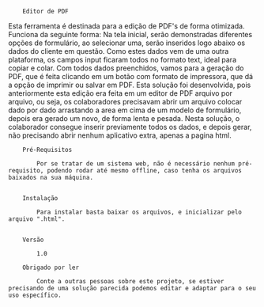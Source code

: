         Editor de PDF

Esta ferramenta é destinada para a edição de PDF's de forma otimizada. Funciona da seguinte forma:
    Na tela inicial, serão demonstradas diferentes opções de formulário, ao selecionar uma, serão inseridos logo abaixo os dados do cliente em questão.
        Como estes dados vem de uma outra plataforma, os campos input ficaram todos no formato text, ideal para copiar e colar.
    Com todos dados preenchidos, vamos para a geração do PDF, que é feita clicando em um botão com formato de impressora, que dá a opção de imprimir ou salvar em PDF.
        Esta solução foi desenvolvida, pois anteriormente esta edição era feita em um editor de PDF arquivo por arquivo, ou seja, os colaboradores precisavam abrir um arquivo colocar dado por dado arrastando a area em cima de um modelo de formulário, depois era gerado um novo, de forma lenta e pesada. Nesta solução, o colaborador consegue inserir previamente todos os dados, e depois gerar, não precisando abrir nenhum aplicativo extra, apenas a pagina html.


        Pré-Requisitos

            Por se tratar de um sistema web, não é necessário nenhum pré-requisito, podendo rodar até mesmo offline, caso tenha os arquivos baixados na sua máquina.

        
        Instalação

            Para instalar basta baixar os arquivos, e inicializar pelo arquivo ".html".

        
        Versão

            1.0

        Obrigado por ler
        
            Conte a outras pessoas sobre este projeto, se estiver precisando de uma solução parecida podemos editar e adaptar para o seu uso específico.

        